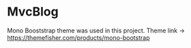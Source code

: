 # MvcBlog
Mono Booststrap theme was used in this project.
Theme link -> https://themefisher.com/products/mono-bootstrap
